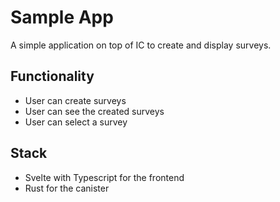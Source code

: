 # Sample App

A simple application on top of IC to create and display surveys.

## Functionality

* User can create surveys
* User can see the created surveys
* User can select a survey

## Stack

* Svelte with Typescript for the frontend
* Rust for the canister
